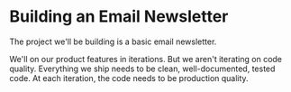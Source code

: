 # Building an Email Newsletter

The project we'll be building is a basic email newsletter.

We'll on our product features in iterations. But we aren't iterating on code quality. Everything we ship needs to be clean, well-documented, tested code. At each iteration, the code needs to be production quality.



